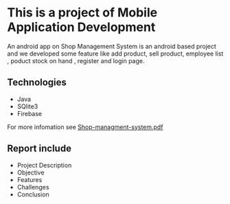 # This is a project of Mobile Application Development
An android app on Shop Management System is an android based project and we  developed some feature like add product, sell product, employee list , poduct stock on hand , register and login page. 

## Technologies
- Java
- SQlite3
- Firebase

For more infomation see [Shop-managment-system.pdf](https://github.com/434huzaifa/Shop-Management-System/blob/main/Shop-managment-system.pdf)

## Report include
- Project Description
- Objective
- Features
- Challenges
- Conclusion
